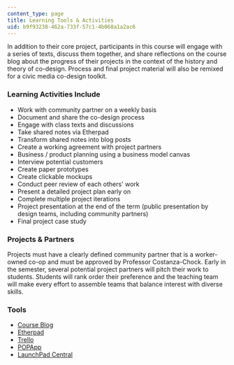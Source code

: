 ```yaml
---
content_type: page
title: Learning Tools & Activities
uid: b9f93238-462a-733f-57c1-4b068a1a2ac6
---
```


In addition to their core project, participants in this course will engage with a series of texts, discuss them together, and share reflections on the course blog about the progress of their projects in the context of the history and theory of co-design. Process and final project material will also be remixed for a civic media co-design toolkit.

### Learning Activities Include

*   Work with community partner on a weekly basis
*   Document and share the co-design process
*   Engage with class texts and discussions
*   Take shared notes via Etherpad
*   Transform shared notes into blog posts
*   Create a working agreement with project partners
*   Business / product planning using a business model canvas
*   Interview potential customers
*   Create paper prototypes
*   Create clickable mockups
*   Conduct peer review of each others' work
*   Present a detailed project plan early on
*   Complete multiple project iterations
*   Project presentation at the end of the term (public presentation by design teams, including community partners)
*   Final project case study

### Projects & Partners

Projects must have a clearly defined community partner that is a worker-owned co-op and must be approved by Professor Costanza-Chock. Early in the semester, several potential project partners will pitch their work to students. Students will rank order their preference and the teaching team will make every effort to assemble teams that balance interest with diverse skills.

### Tools

*   [Course Blog](http://codesign.mit.edu/)
*   [Etherpad](http://etherpad.org/)
*   [Trello](https://trello.com/)
*   [POPApp](https://popapp.in/)
*   [LaunchPad Central](https://www.launchpadcentral.com)